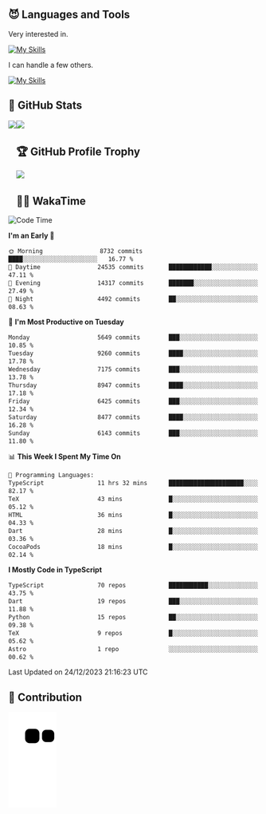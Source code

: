 <!-- # Hi there <img width="35" src="https://user-images.githubusercontent.com/50891407/148686885-0fefeb76-4cf6-473a-9e3e-889ce5513450.gif" /> I'm Yuta Ohira -->

<!-- ![alesion30](https://github.com/Alesion30/Alesion30/assets/50891407/5814fd76-9743-4cf8-89ff-b2be2fd49fb6) -->


<!--
[![Likes](https://badgen.org/img/zenn/alesion/likes?style=for-the-badge)](https://zenn.dev/alesion)
[![Followers](https://badgen.org/img/zenn/alesion/followers?style=for-the-badge)](https://zenn.dev/alesion)
[![Articles](https://badgen.org/img/zenn/alesion/articles?style=for-the-badge)](https://zenn.dev/alesion)
[![Books](https://badgen.org/img/zenn/alesion/books?style=for-the-badge)](https://zenn.dev/alesion?tab=books)
[![Scraps](https://badgen.org/img/zenn/alesion/scraps?style=for-the-badge)](https://zenn.dev/alesion?tab=scraps)

[![Contributions](https://badgen.org/img/qiita/alesion30/contributions?style=for-the-badge)](https://qiita.com/alesion30)
[![Followers](https://badgen.org/img/qiita/alesion30/followers?style=for-the-badge)](https://qiita.com/alesion30)
[![Articles](https://badgen.org/img/qiita/alesion30/articles?style=for-the-badge)](https://qiita.com/alesion30)
-->

<!-- <p align="left"> -->
  <!-- GitHub -->
<!--   <a href="https://github.com/alesion30/alesion30/">
    <img src="https://komarev.com/ghpvc/?username=alesion30" alt="alesion30" />
  </a>
  <a href="https://github.com/alesion30">
    <img height="20" src="https://img.shields.io/github/followers/alesion30?label=follow&logo=github&style=flat" />
  </a> -->
  <!-- Zenn -->
<!--   <a href="https://zenn.dev/alesion">
    <img src="https://zenn.badge.nikaera.com/s/alesion/likes?style=flat" alt="alesion likes" />
  </a>
  <a href="https://zenn.dev/alesion/articles">
    <img src="https://zenn.badge.nikaera.com/s/alesion/articles?style=flat" alt="alesion articles" />
  </a>
  <a href="https://zenn.dev/alesion/followers">
    <img src="https://zenn.badge.nikaera.com/s/alesion/followers?style=flat" alt="alesion followers" />
  </a>
  <a href="https://zenn.dev/alesion/books">
    <img src="https://zenn.badge.nikaera.com/s/alesion/books?style=flat" alt="alesion books" />
  </a>
  <a href="https://zenn.dev/alesion/scraps">
    <img src="https://zenn.badge.nikaera.com/s/alesion/scraps?style=flat" alt="alesion scraps" />
  </a> -->
  <!-- qiita -->
<!--   <a href="http://qiita.com/Alesion30">
    <img height="20" src="https://qiita-badge.apiapi.app/s/Alesion30/posts.svg" />
  </a>
    <img height="20" src="https://qiita-badge.apiapi.app/s/Alesion30/contributions.svg" />
  </a> -->
<!-- </p> -->

## 😈 Languages and Tools

Very interested in.

[![My Skills](https://skillicons.dev/icons?i=react,nextjs,typescript,flutter,firebase)](https://skillicons.dev)

I can handle a few others.

[![My Skills](https://skillicons.dev/icons?i=javascript,vue,nuxt,redux,electron,express,nodejs,deno,dart,python,flask,php,laravel,wordpress,go,rust,html,css,sass,tailwind,bootstrap,webpack,supabase,aws,dynamodb,mysql,figma,xd,vscode,latex)](https://skillicons.dev)

## 💎 GitHub Stats

<div>
  <img height="170" align="left" src="https://github-readme-stats.vercel.app/api?username=Alesion30&count_private=true&show_icons=true&title_color=81A1C1&text_color=ECEFF4&bg_color=2E3440&icon_color=D8DEE9&border_radius=10" />
  <img height="170" src="https://github-readme-stats.vercel.app/api/top-langs/?username=Alesion30&langs_count=8&layout=compact&title_color=81A1C1&text_color=ECEFF4&bg_color=2E3440&icon_color=D8DEE9&border_radius=10" />
</div>


## 🏆 GitHub Profile Trophy

<img width="800" src="https://github-profile-trophy.vercel.app/?username=Alesion30&theme=nord&no-frame=true"/>


## 🧑‍💻 WakaTime

<!--START_SECTION:waka-->
![Code Time](http://img.shields.io/badge/Code%20Time-2%2C840%20hrs%2058%20mins-blue)

**I'm an Early 🐤** 

```text
🌞 Morning                8732 commits        ████░░░░░░░░░░░░░░░░░░░░░   16.77 % 
🌆 Daytime                24535 commits       ████████████░░░░░░░░░░░░░   47.11 % 
🌃 Evening                14317 commits       ███████░░░░░░░░░░░░░░░░░░   27.49 % 
🌙 Night                  4492 commits        ██░░░░░░░░░░░░░░░░░░░░░░░   08.63 % 
```
📅 **I'm Most Productive on Tuesday** 

```text
Monday                   5649 commits        ███░░░░░░░░░░░░░░░░░░░░░░   10.85 % 
Tuesday                  9260 commits        ████░░░░░░░░░░░░░░░░░░░░░   17.78 % 
Wednesday                7175 commits        ███░░░░░░░░░░░░░░░░░░░░░░   13.78 % 
Thursday                 8947 commits        ████░░░░░░░░░░░░░░░░░░░░░   17.18 % 
Friday                   6425 commits        ███░░░░░░░░░░░░░░░░░░░░░░   12.34 % 
Saturday                 8477 commits        ████░░░░░░░░░░░░░░░░░░░░░   16.28 % 
Sunday                   6143 commits        ███░░░░░░░░░░░░░░░░░░░░░░   11.80 % 
```


📊 **This Week I Spent My Time On** 

```text
💬 Programming Languages: 
TypeScript               11 hrs 32 mins      █████████████████████░░░░   82.17 % 
TeX                      43 mins             █░░░░░░░░░░░░░░░░░░░░░░░░   05.12 % 
HTML                     36 mins             █░░░░░░░░░░░░░░░░░░░░░░░░   04.33 % 
Dart                     28 mins             █░░░░░░░░░░░░░░░░░░░░░░░░   03.36 % 
CocoaPods                18 mins             █░░░░░░░░░░░░░░░░░░░░░░░░   02.14 % 
```

**I Mostly Code in TypeScript** 

```text
TypeScript               70 repos            ███████████░░░░░░░░░░░░░░   43.75 % 
Dart                     19 repos            ███░░░░░░░░░░░░░░░░░░░░░░   11.88 % 
Python                   15 repos            ██░░░░░░░░░░░░░░░░░░░░░░░   09.38 % 
TeX                      9 repos             █░░░░░░░░░░░░░░░░░░░░░░░░   05.62 % 
Astro                    1 repo              ░░░░░░░░░░░░░░░░░░░░░░░░░   00.62 % 
```




 Last Updated on 24/12/2023 21:16:23 UTC
<!--END_SECTION:waka-->


## 🐍 Contribution

<img src="https://github.com/Alesion30/Alesion30/blob/output/github-contribution-grid-snake.svg" alt="GitHub Snake dark" />

